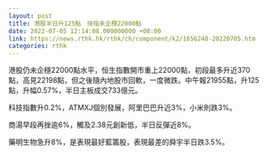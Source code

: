 ```yaml
---
layout: post
title: 港股半日升125點　恒指未企穩22000點
date: 2022-07-05 12:14:08.000000000 +08:00
link: https://news.rthk.hk/rthk/ch/component/k2/1656248-20220705.htm
categories: rthk
---
```


港股仍未企穩22000點水平，恒生指數開市重上22000點，初段最多升近370點，高見22198點，但之後隨內地股市回軟，一度微跌。中午報21955點，升125點，升幅0.57%，半日主板成交733億元。

科技指數升0.2%，ATMXJ個別發展，阿里巴巴升近3%，小米則跌3%。

商湯早段再挫逾6%，觸及2.38元創新低，半日反彈近8%。

藥明生物急升8%，是表現最好藍籌股，表現最差的舜宇半日跌3.5%。
